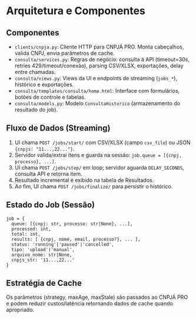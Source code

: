# Arquitetura e Componentes

## Componentes
- `clients/cnpja.py`: Cliente HTTP para CNPJÁ PRO. Monta cabeçalhos, valida CNPJ, envia parâmetros de cache.
- `consulta/services.py`: Regras de negócio: consulta à API (timeout=30s, retries 429/timeout/conexão), parsing CSV/XLSX, exportações, delay entre chamadas.
- `consulta/views.py`: Views da UI e endpoints de streaming (`jobs_*`), histórico e exportações.
- `consulta/templates/consulta/home.html`: Interface com formulários, botões de controle e tabelas.
- `consulta/models.py`: Modelo `ConsultaHistorico` (armazenamento do resultado do job).

## Fluxo de Dados (Streaming)
1. UI chama `POST /jobs/start/` com CSV/XLSX (campo `csv_file`) ou JSON `{cnpjs: "11...,22..."}`.
2. Servidor valida/extrai itens e guarda na sessão: `job.queue = [{cnpj, processo}, ...]`.
3. UI chama `POST /jobs/step/` em loop; servidor aguarda `DELAY_SECONDS`, consulta API e retorna item.
4. Resultado incremental é exibido na tabela de Resultados.
5. Ao fim, UI chama `POST /jobs/finalize/` para persistir o histórico.

## Estado do Job (Sessão)
```
job = {
  queue: [{cnpj: str, processo: str|None}, ...],
  processed: int,
  total: int,
  results: [ {cnpj, nome, email, processo?}, ... ],
  status: 'running'|'paused'|'cancelled',
  tipo: 'upload'|'manual',
  arquivo_nome: str|None,
  cnpjs_str: '11...,22...'
}
```

## Estratégia de Cache
Os parâmetros (strategy, maxAge, maxStale) são passados ao CNPJÁ PRO e podem reduzir custos/latência retornando dados de cache quando apropriado.